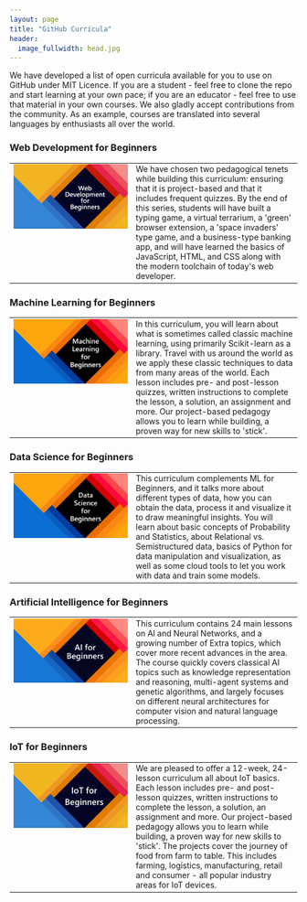 ```yaml
---
layout: page
title: "GitHub Curricula"
header:
  image_fullwidth: head.jpg
---
```


We have developed a list of open curricula available for you to use on GitHub under MIT Licence. If you are a student - feel free to clone the repo and start learning at your own pace; if you are an educator - feel free to use that material in your own courses. We also gladly accept contributions from the community. As an example, courses are translated into several languages by enthusiasts all over the world.

### Web Development for Beginners

<table><tr valign="top"><td width="200">
<a href="https://github.com/microsoft/web-dev-for-beginners"><img src="/images/curricula/webdev.png" width="200"/></a>
</td><td>
We have chosen two pedagogical tenets while building this curriculum: ensuring that it is project-based and that it includes frequent quizzes. By the end of this series, students will have built a typing game, a virtual terrarium, a 'green' browser extension, a 'space invaders' type game, and a business-type banking app, and will have learned the basics of JavaScript, HTML, and CSS along with the modern toolchain of today's web developer.
</td></tr></table>

### Machine Learning for Beginners

<table><tr valign="top"><td width="200">
<a href="https://github.com/microsoft/ml-for-beginners"><img src="/images/curricula/ml.png" width="200"/></a>
</td><td>
In this curriculum, you will learn about what is sometimes called classic machine learning, using primarily Scikit-learn as a library. Travel with us around the world as we apply these classic techniques to data from many areas of the world. Each lesson includes pre- and post-lesson quizzes, written instructions to complete the lesson, a solution, an assignment and more. Our project-based pedagogy allows you to learn while building, a proven way for new skills to 'stick'.
</td></tr></table>

### Data Science for Beginners

<table><tr valign="top"><td width="200">
<a href="https://github.com/microsoft/data-science-for-beginners"><img src="/images/curricula/ds.png" width="200"/></a>
</td><td>
This curriculum complements ML for Beginners, and it talks more about different types of data, how you can obtain the data, process it and visualize it to draw meaningful insights. You will learn about basic concepts of Probability and Statistics, about Relational vs. Semistructured data, basics of Python for data manipulation and visualization, as well as some cloud tools to let you work with data and train some models.
</td></tr></table>

### Artificial Intelligence for Beginners

<table><tr valign="top"><td width="200">
<a href="https://github.com/microsoft/ai-beginners"><img src="/images/curricula/ai.png" width="200"/></a>
</td><td>
This curriculum contains 24 main lessons on AI and Neural Networks, and a growing number of Extra topics, which cover
more recent advances in the area. The course quickly covers classical AI topics such as knowledge representation
and reasoning, multi-agent systems and genetic algorithms, and largely focuses on different neural architectures for computer vision and natural language processing.
</td></tr></table>

### IoT for Beginners

<table><tr valign="top"><td width="200">
<a href="https://github.com/microsoft/iot-for-beginners"><img src="/images/curricula/iot.png" width="200"/></a>
</td><td>
We are pleased to offer a 12-week, 24-lesson curriculum all about IoT basics. Each lesson includes pre- and post-lesson quizzes, written instructions to complete the lesson, a solution, an assignment and more. Our project-based pedagogy allows you to learn while building, a proven way for new skills to 'stick'. The projects cover the journey of food from farm to table. This includes farming, logistics, manufacturing, retail and consumer - all popular industry areas for IoT devices.
</td></tr></table>